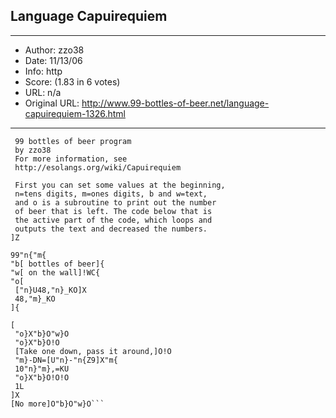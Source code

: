 
## Language Capuirequiem ##
---
- Author: zzo38
- Date: 11/13/06
- Info: http
- Score:  (1.83 in 6 votes)
- URL: n/a
- Original URL: http://www.99-bottles-of-beer.net/language-capuirequiem-1326.html
---

```[
 99 bottles of beer program
 by zzo38
 For more information, see
 http://esolangs.org/wiki/Capuirequiem

 First you can set some values at the beginning,
 n=tens digits, m=ones digits, b and w=text,
 and o is a subroutine to print out the number
 of beer that is left. The code below that is
 the active part of the code, which loops and
 outputs the text and decreased the numbers.
]Z

99"n{"m{
"b[ bottles of beer]{
"w[ on the wall]!WC{
"o[
 ["n}U48,"n}_KO]X
 48,"m}_KO
]{

[
 "o}X"b}O"w}O
 "o}X"b}O!O
 [Take one down, pass it around,]O!O
 "m}-DN=[U"n}-"n{Z9]X"m{
 10"n}"m},=KU
 "o}X"b}O!O!O
 1L
]X
[No more]O"b}O"w}O```